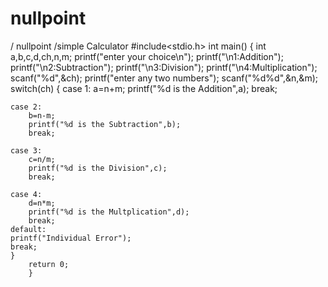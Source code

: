 # nullpoint
/ nullpoint
/simple Calculator
#include<stdio.h>
int main()
{
    int a,b,c,d,ch,n,m;
    printf("enter your choice\n");
    printf("\n1:Addition");
    printf("\n2:Subtraction");
    printf("\n3:Division");
    printf("\n4:Multiplication");
    scanf("%d",&ch);
    printf("enter any two numbers");
    scanf("%d%d",&n,&m);
    switch(ch)
    {
    case 1:
        a=n+m;
        printf("%d is the Addition",a);
        break;

    case 2:
        b=n-m;
        printf("%d is the Subtraction",b);
        break;  

    case 3:
        c=n/m;
        printf("%d is the Division",c);
        break;

    case 4:
        d=n*m;
        printf("%d is the Multplication",d);
        break;  
    default:
    printf("Individual Error");
    break;    
    }
        return 0;
        }
